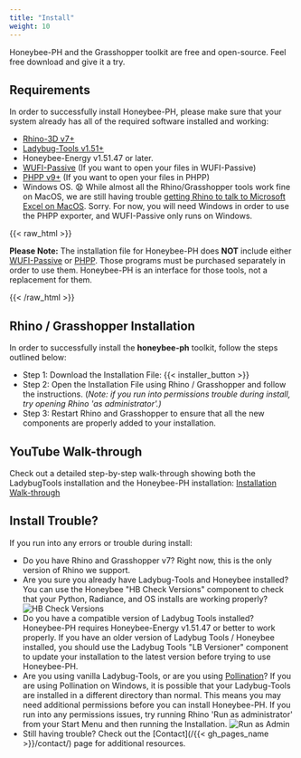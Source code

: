 ```yaml
---
title: "Install"
weight: 10
---
```

Honeybee-PH and the Grasshopper toolkit are free and open-source. Feel free download  and give it a try.

## Requirements
In order to successfully install Honeybee-PH, please make sure that your system already has all of the required software installed and working:
- [Rhino-3D v7+](https://www.rhino3d.com/)
- [Ladybug-Tools v1.51+](https://www.ladybug.tools/)
- Honeybee-Energy v1.51.47 or later.
- [WUFI-Passive](https://wufi.de/en/software/wufi-passive/) (If you want to open your files in WUFI-Passive)
- [PHPP v9+](https://passivehouse.com/04_phpp/04_phpp.htm) (If you want to open your files in PHPP)
- Windows OS. &#128551; While almost all the Rhino/Grasshopper tools work fine on MacOS, we are still having trouble [getting Rhino to talk to Microsoft Excel on MacOS](https://discourse.mcneel.com/t/python-subprocess-permissions-error-on-mac-os-1743/142830). Sorry. For now, you will need Windows in order to use the PHPP exporter, and WUFI-Passive only runs on Windows.

{{< raw_html >}}
  <p class="important">
    <strong>Please Note:</strong> The installation file for Honeybee-PH does <strong>NOT</strong> include either <a target="_blank" href="https://wufi.de/en/software/wufi-passive/">WUFI-Passive</a> or <a target="_blank" href="https://passivehouse.com/04_phpp/04_phpp.htm">PHPP</a>. Those programs must be purchased separately in order to use them. Honeybee-PH is an interface for those tools, not a replacement for them.
  </p>
{{< /raw_html >}}

## Rhino / Grasshopper Installation
In order to successfully install the <strong>honeybee-ph</strong> toolkit, follow the steps outlined below:

- Step 1: Download the Installation File: {{< installer_button >}}
- Step 2: Open the Installation File using Rhino / Grasshopper and follow the instructions. (*Note: if you run into permissions trouble during install, try opening Rhino 'as administrator'.)*
- Step 3: Restart Rhino and Grasshopper to ensure that all the new components are properly added to your installation.

## YouTube Walk-through
Check out a detailed step-by-step walk-through showing both the LadybugTools installation and the Honeybee-PH installation:
[Installation Walk-through](https://youtu.be/DvH_Wxf1D8A)

## Install Trouble?
If you run into any errors or trouble during install:
- Do you have Rhino and Grasshopper v7? Right now, this is the only version of Rhino we support.
- Are you sure you already have Ladybug-Tools and Honeybee installed? You can use the Honeybee "HB Check Versions" component to check that your Python, Radiance, and OS installs are working properly?
![HB Check Versions](/honeybee_grasshopper_ph/img/install/hb_config.png)
- Do you have a compatible version of Ladybug Tools installed? Honeybee-PH requires Honeybee-Energy v1.51.47 or better to work properly. If you have an older version of Ladybug Tools / Honeybee installed, you should use the Ladybug Tools "LB Versioner" component to update your installation to the latest version before trying to use Honeybee-PH.
- Are you using vanilla Ladybug-Tools, or are you using [Pollination](https://www.pollination.cloud/)? If you are using Pollination on Windows, it is possible that your Ladybug-Tools are installed in a different directory than normal. This means you may need additional permissions before you can install Honeybee-PH. If you run into any permissions issues, try running Rhino 'Run as administrator' from your Start Menu and then running the Installation.
![Run as Admin](/honeybee_grasshopper_ph/img/install/run_admin.png)
- Still having trouble? Check out the [Contact](/{{< gh_pages_name >}}/contact/) page for additional resources.